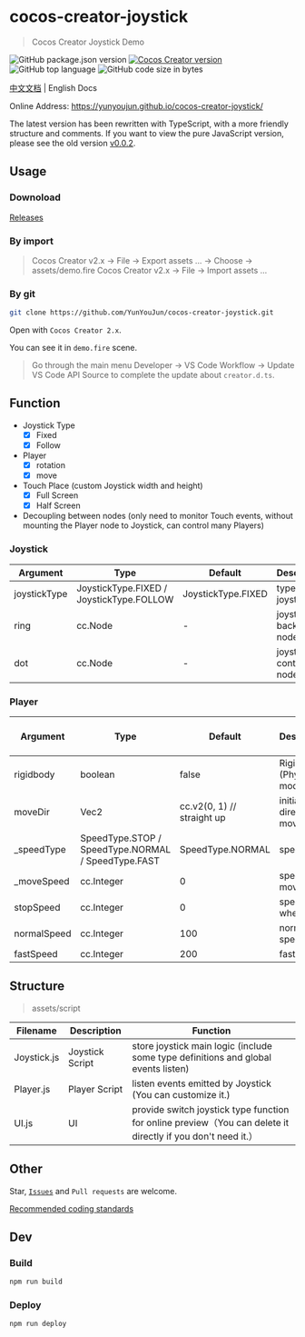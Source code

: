 # cocos-creator-joystick

> Cocos Creator Joystick Demo

![GitHub package.json version](https://img.shields.io/github/package-json/v/YunYouJun/cocos-creator-joystick.svg?style=social)
[![Cocos Creator version](https://img.shields.io/badge/Cocos_Creator-v2.x-blue.svg?style=social)](https://www.cocos.com/creator)
![GitHub top language](https://img.shields.io/github/languages/top/YunYouJun/cocos-creator-joystick.svg?style=social&logo=typescript)
![GitHub code size in bytes](https://img.shields.io/github/languages/code-size/YunYouJun/cocos-creator-joystick.svg?style=social&logo=visual-studio-code)

[中文文档](./README.md) | English Docs

Online Address: <https://yunyoujun.github.io/cocos-creator-joystick/>

The latest version has been rewritten with TypeScript, with a more friendly structure and comments. If you want to view the pure JavaScript version, please see the old version [v0.0.2](https://github.com/YunYouJun/cocos-creator-joystick/releases/tag/v0.0.2).

## Usage

### Downoload

[Releases](https://github.com/YunYouJun/cocos-creator-joystick/releases)

### By import

> Cocos Creator v2.x -> File -> Export assets ... -> Choose -> assets/demo.fire
> Cocos Creator v2.x -> File -> Import assets ...

### By git

```sh
git clone https://github.com/YunYouJun/cocos-creator-joystick.git
```

Open with `Cocos Creator 2.x`.

You can see it in `demo.fire` scene.

> Go through the main menu Developer -> VS Code Workflow -> Update VS Code API Source to complete the update about `creator.d.ts`.

## Function

- Joystick Type
  - [x] Fixed
  - [x] Follow
- Player
  - [x] rotation
  - [x] move
- Touch Place (custom Joystick width and height)
  - [x] Full Screen
  - [x] Half Screen
- Decoupling between nodes (only need to monitor Touch events, without mounting the Player node to Joystick, can control many Players)

### Joystick

| Argument     | Type                                     | Default            | Description              | Customizable |
| ------------ | ---------------------------------------- | ------------------ | ------------------------ | ------------ |
| joystickType | JoystickType.FIXED / JoystickType.FOLLOW | JoystickType.FIXED | types of joystick        | √            |
| ring         | cc.Node                                  | -                  | joystick background node | √            |
| dot          | cc.Node                                  | -                  | joystick control node    | √            |

### Player

| Argument    | Type                                               | Default                    | Description                   | Controled by Joystick | Customizable |
| ----------- | -------------------------------------------------- | -------------------------- | ----------------------------- | --------------------- | ------------ |
| rigidbody   | boolean                                            | false                      | Rigidbody (Physics) mode      | ×                     | x            |
| moveDir     | Vec2                                               | cc.v2(0, 1) // straight up | initial direction of movement | √                     | √            |
| \_speedType | SpeedType.STOP / SpeedType.NORMAL / SpeedType.FAST | SpeedType.NORMAL           | speed type                    | √                     | ×            |
| \_moveSpeed | cc.Integer                                         | 0                          | speed of movement             | ×                     | ×            |
| stopSpeed   | cc.Integer                                         | 0                          | speed when stop               | ×                     | √            |
| normalSpeed | cc.Integer                                         | 100                        | normal speed                  | ×                     | √            |
| fastSpeed   | cc.Integer                                         | 200                        | fast speed                    | ×                     | √            |

## Structure

> assets/script

| Filename    | Description     | Function                                                                                                     |
| ----------- | --------------- | ------------------------------------------------------------------------------------------------------------ |
| Joystick.js | Joystick Script | store joystick main logic (include some type definitions and global events listen)                           |
| Player.js   | Player Script   | listen events emitted by Joystick (You can customize it.)                                                    |
| UI.js       | UI              | provide switch joystick type function for online preview（You can delete it directly if you don't need it.） |

## Other

Star, [`Issues`](https://github.com/YunYouJun/cocos-creator-joystick/issues) and `Pull requests` are welcome.

[Recommended coding standards](https://docs.cocos.com/creator/manual/en/scripting/reference/coding-standards.html)

## Dev

### Build

```sh
npm run build
```

### Deploy

```sh
npm run deploy
```

